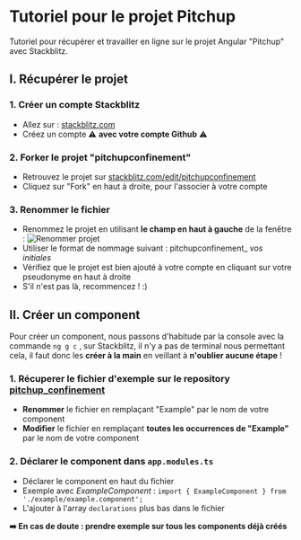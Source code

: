 # Tutoriel pour le projet Pitchup
Tutoriel pour récupérer et travailler en ligne sur le projet Angular "Pitchup" avec Stackblitz.

## I. Récupérer le projet

### 1. Créer un compte Stackblitz
- Allez sur : [stackblitz.com](https://stackblitz.com/)
- Créez un compte ⚠️ **avec votre compte Github** ⚠️

### 2. Forker le projet "pitchupconfinement"
- Retrouvez le projet sur [stackblitz.com/edit/pitchupconfinement](https://stackblitz.com/edit/pitchupconfinement)
- Cliquez sur "Fork" en haut à droite, pour l'associer à votre compte

### 3. Renommer le fichier
- Renommez le projet en utilisant **le champ en haut à gauche** de la fenêtre : ![Renommer projet](https://i.ibb.co/hygbPBV/Annotation-2020-04-03-114946.png)
 - Utiliser le format de nommage suivant : pitchupconfinement_ *vos initiales*
- Vérifiez que le projet est bien ajouté à votre compte en cliquant sur votre pseudonyme en haut à droite
 - S'il n'est pas là, recommencez ! :)

## II. Créer un component
 Pour créer un component, nous passons d'habitude par la console avec la commande `ng g c` , sur Stackblitz, il n'y a pas de terminal nous permettant cela, il faut donc les **créer à la main** en veillant à **n'oublier aucune étape** !

### 1. Récuperer le fichier d'exemple sur le repository [pitchup_confinement](https://github.com/PN-promo6/pitchup_confinement)
- **Renommer** le fichier en remplaçant "Example" par le nom de votre component
- **Modifier** le fichier en remplaçant **toutes les occurrences de "Example"** par le nom de votre component

### 2. Déclarer le component dans `app.modules.ts`
- Déclarer le component en haut du fichier
 - Exemple avec _ExampleComponent_ : `import { ExampleComponent } from './example/example.component';`
- L'ajouter à l'array `declarations` plus bas dans le fichier

**➡️ En cas de doute : prendre exemple sur tous les components déjà créés**
